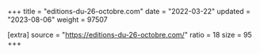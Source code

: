 +++
title = "editions-du-26-octobre.com"
date = "2022-03-22"
updated = "2023-08-06"
weight = 97507

[extra]
source = "https://editions-du-26-octobre.com/"
ratio = 18
size = 95
+++
